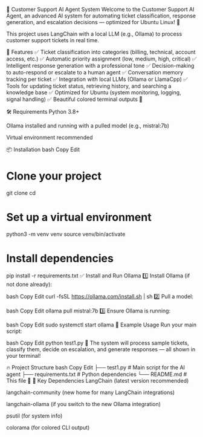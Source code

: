 🤖 Customer Support AI Agent System
Welcome to the Customer Support AI Agent, an advanced AI system for automating ticket classification, response generation, and escalation decisions — optimized for Ubuntu Linux! 🎉

This project uses LangChain with a local LLM (e.g., Ollama) to process customer support tickets in real time.

📌 Features
✅ Ticket classification into categories (billing, technical, account access, etc.)
✅ Automatic priority assignment (low, medium, high, critical)
✅ Intelligent response generation with a professional tone
✅ Decision-making to auto-respond or escalate to a human agent
✅ Conversation memory tracking per ticket
✅ Integration with local LLMs (Ollama or LlamaCpp)
✅ Tools for updating ticket status, retrieving history, and searching a knowledge base
✅ Optimized for Ubuntu (system monitoring, logging, signal handling)
✅ Beautiful colored terminal outputs 🌈

🛠️ Requirements
Python 3.8+

Ollama installed and running with a pulled model (e.g., mistral:7b)

Virtual environment recommended

📦 Installation
bash
Copy
Edit
# Clone your project
git clone <your-repo-url>
cd <your-project-directory>

# Set up a virtual environment
python3 -m venv venv
source venv/bin/activate

# Install dependencies
pip install -r requirements.txt
✅ Install and Run Ollama
1️⃣ Install Ollama (if not done already):

bash
Copy
Edit
curl -fsSL https://ollama.com/install.sh | sh
2️⃣ Pull a model:

bash
Copy
Edit
ollama pull mistral:7b
3️⃣ Ensure Ollama is running:

bash
Copy
Edit
sudo systemctl start ollama
📄 Example Usage
Run your main script:

bash
Copy
Edit
python test1.py
🎫 The system will process sample tickets, classify them, decide on escalation, and generate responses — all shown in your terminal!

🔥 Project Structure
bash
Copy
Edit
├── test1.py           # Main script for the AI agent
├── requirements.txt   # Python dependencies
└── README.md          # This file 📝
🔧 Key Dependencies
LangChain (latest version recommended)

langchain-community (new home for many LangChain integrations)

langchain-ollama (if you switch to the new Ollama integration)

psutil (for system info)

colorama (for colored CLI output)
